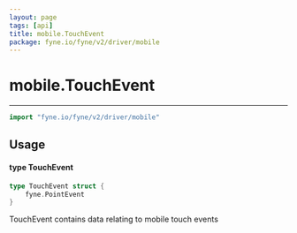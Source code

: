 ```yaml
---
layout: page
tags: [api]
title: mobile.TouchEvent
package: fyne.io/fyne/v2/driver/mobile
---
```


# mobile.TouchEvent
---
```go
import "fyne.io/fyne/v2/driver/mobile"
```

## Usage

#### type TouchEvent

```go
type TouchEvent struct {
	fyne.PointEvent
}
```

TouchEvent contains data relating to mobile touch events
